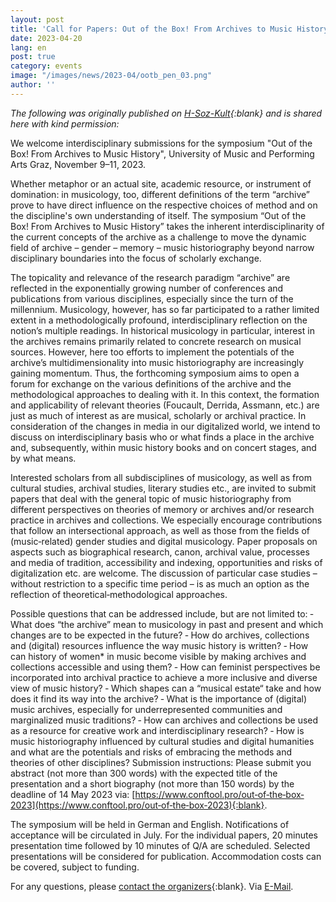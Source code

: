 ```yaml
---
layout: post
title: 'Call for Papers: Out of the Box! From Archives to Music History'
date: 2023-04-20
lang: en
post: true
category: events
image: "/images/news/2023-04/ootb_pen_03.png"
author: ''
---
```


_The following was originally published on [H-Soz-Kult](https://www.hsozkult.de/event/id/event-134900){:blank} and is shared here with kind permission:_

We welcome interdisciplinary submissions for the symposium "Out of the Box! From Archives to Music History", University of Music and Performing Arts Graz, November 9–11, 2023.

Whether metaphor or an actual site, academic resource, or instrument of domination: in musicology, too, different definitions of the term “archive” prove to have direct influence on the respective choices of method and on the discipline's own understanding of itself. The symposium “Out of the Box! From Archives to Music History” takes the inherent interdisciplinarity of the current concepts of the archive as a challenge to move the dynamic field of archive – gender – memory – music historiography beyond narrow disciplinary boundaries into the focus of scholarly exchange.

The topicality and relevance of the research paradigm “archive” are reflected in the exponentially growing number of conferences and publications from various disciplines, especially since the turn of the millennium. Musicology, however, has so far participated to a rather limited extent in a methodologically profound, interdisciplinary reflection on the notion’s multiple readings. In historical musicology in particular, interest in the archives remains primarily related to concrete research on musical sources. However, here too efforts to implement the potentials of the archive’s multidimensionality into music historiography are increasingly gaining momentum. Thus, the forthcoming symposium aims to open a forum for exchange on the various definitions of the archive and the methodological approaches to dealing with it. In this context, the formation and applicability of relevant theories (Foucault, Derrida, Assmann, etc.) are just as much of interest as are musical, scholarly or archival practice. In consideration of the changes in media in our digitalized world, we intend to discuss on interdisciplinary basis who or what finds a place in the archive and, subsequently, within music history books and on concert stages, and by what means.

Interested scholars from all subdisciplines of musicology, as well as from cultural studies, archival studies, literary studies etc., are invited to submit papers that deal with the general topic of music historiography from different perspectives on theories of memory or archives and/or research practice in archives and collections. We especially encourage contributions that follow an intersectional approach, as well as those from the fields of (music‐related) gender studies and digital musicology. Paper proposals on aspects such as biographical research, canon, archival value, processes and media of tradition, accessibility and indexing, opportunities and risks of digitalization etc. are welcome. The discussion of particular case studies – without restriction to a specific time period – is as much an option as the reflection of theoretical‐methodological approaches.

Possible questions that can be addressed include, but are not limited to:
‐ What does “the archive” mean to musicology in past and present and which changes are to be expected in the future?
‐ How do archives, collections and (digital) resources influence the way music history is written?
‐ How can history of women* in music become visible by making archives and collections accessible and using them?
‐ How can feminist perspectives be incorporated into archival practice to achieve a more inclusive and diverse view of music history?
‐ Which shapes can a “musical estate“ take and how does it find its way into the archive?
‐ What is the importance of (digital) music archives, especially for underrepresented communities and marginalized music traditions?
‐ How can archives and collections be used as a resource for creative work and interdisciplinary research?
‐ How is music historiography influenced by cultural studies and digital humanities and what are the potentials and risks of embracing the methods and theories of other disciplines?
Submission instructions:
Please submit you abstract (not more than 300 words) with the expected title of the presentation and a short biography (not more than 150 words) by the deadline of 14 May 2023 via: [https://www.conftool.pro/out‐of‐the‐box‐2023](https://www.conftool.pro/out‐of‐the‐box‐2023){:blank}.

The symposium will be held in German and English. Notifications of acceptance will be circulated in July. For the individual papers, 20 minutes presentation time followed by 10 minutes of Q/A are scheduled. Selected presentations will be considered for publication. Accommodation costs can be covered, subject to funding.

For any questions, please [contact the organizers](https://genderforschung.kug.ac.at/forschung/forschungsaktivitaeten/forschungsprojekte/michaela-krucsay/out-of-the-box/){:blank}. Via [E-Mail](mailto:outofthebox@kug.ac.at).
